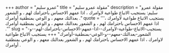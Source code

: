+++
author = "عمرو سليم"
title = "مقولة عمرو سليم"
description = "مقولة عمرو سليم: يستجيب الاتباع طواعية لاوامرك ، اذا عمهم الاحساس باحترامك لهم ، و الشعور بعدالتك معهم ، و الوعي بمنطقية أوامرك ."
quote = '''يستجيب الاتباع طواعية لاوامرك ، اذا عمهم الاحساس باحترامك لهم ، و الشعور بعدالتك معهم ، و الوعي بمنطقية أوامرك .'''
slug = "يستجيب-الاتباع-طواعية-لاوامرك--اذا-عمهم-الاحساس-باحترامك-لهم--و-الشعور-بعدالتك-معهم--و-الوعي-بمنطقية-أوامرك"
+++
يستجيب الاتباع طواعية لاوامرك ، اذا عمهم الاحساس باحترامك لهم ، و الشعور بعدالتك معهم ، و الوعي بمنطقية أوامرك .
